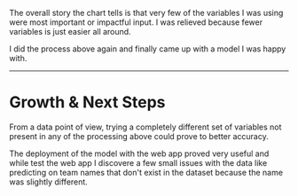The overall story the chart tells is that very few of the variables I was using were most important or impactful input.  I was relieved because fewer variables is just easier all around.

I did the process above again and finally came up with a model I was happy with.

___

# Growth & Next Steps

From a data point of view, trying a completely different set of variables not present in any of the processing above could prove to better accuracy.

The deployment of the model with the web app proved very useful and while test the web app I discovere a few small issues with the data like predicting on team names that don't exist in the dataset because the name was slightly different.
